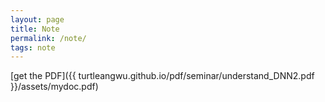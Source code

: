 ```yaml
---
layout: page
title: Note 
permalink: /note/
tags: note
---
```

[get the PDF]({{ turtleangwu.github.io/pdf/seminar/understand_DNN2.pdf }}/assets/mydoc.pdf)
